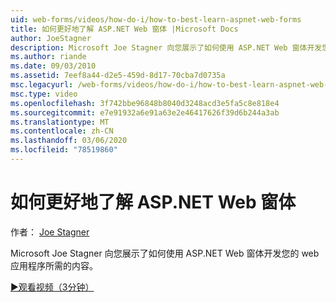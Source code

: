 ```yaml
---
uid: web-forms/videos/how-do-i/how-to-best-learn-aspnet-web-forms
title: 如何更好地了解 ASP.NET Web 窗体 |Microsoft Docs
author: JoeStagner
description: Microsoft Joe Stagner 向您展示了如何使用 ASP.NET Web 窗体开发您的 web 应用程序所需的内容。
ms.author: riande
ms.date: 09/03/2010
ms.assetid: 7eef8a44-d2e5-459d-8d17-70cba7d0735a
msc.legacyurl: /web-forms/videos/how-do-i/how-to-best-learn-aspnet-web-forms
msc.type: video
ms.openlocfilehash: 3f742bbe96848b8040d3248acd3e5fa5c8e818e4
ms.sourcegitcommit: e7e91932a6e91a63e2e46417626f39d6b244a3ab
ms.translationtype: MT
ms.contentlocale: zh-CN
ms.lasthandoff: 03/06/2020
ms.locfileid: "78519860"
---
```

# <a name="how-to-best-learn-aspnet-web-forms"></a>如何更好地了解 ASP.NET Web 窗体

作者： [Joe Stagner](https://github.com/JoeStagner)

Microsoft Joe Stagner 向您展示了如何使用 ASP.NET Web 窗体开发您的 web 应用程序所需的内容。

[&#9654;观看视频（3分钟）](https://channel9.msdn.com/Blogs/ASP-NET-Site-Videos/how-to-best-learn-aspnet-web-forms)

